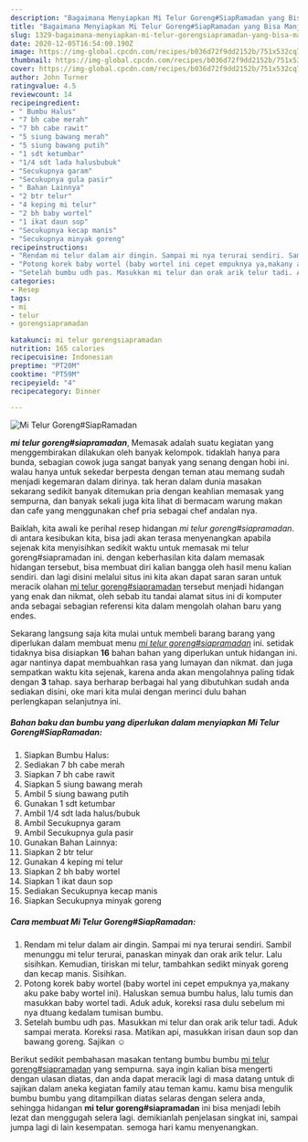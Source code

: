 ```yaml
---
description: "Bagaimana Menyiapkan Mi Telur Goreng#SiapRamadan yang Bisa Manjain Lidah"
title: "Bagaimana Menyiapkan Mi Telur Goreng#SiapRamadan yang Bisa Manjain Lidah"
slug: 1329-bagaimana-menyiapkan-mi-telur-gorengsiapramadan-yang-bisa-manjain-lidah
date: 2020-12-05T16:54:00.190Z
image: https://img-global.cpcdn.com/recipes/b036d72f9dd2152b/751x532cq70/mi-telur-gorengsiapramadan-foto-resep-utama.jpg
thumbnail: https://img-global.cpcdn.com/recipes/b036d72f9dd2152b/751x532cq70/mi-telur-gorengsiapramadan-foto-resep-utama.jpg
cover: https://img-global.cpcdn.com/recipes/b036d72f9dd2152b/751x532cq70/mi-telur-gorengsiapramadan-foto-resep-utama.jpg
author: John Turner
ratingvalue: 4.5
reviewcount: 14
recipeingredient:
- " Bumbu Halus"
- "7 bh cabe merah"
- "7 bh cabe rawit"
- "5 siung bawang merah"
- "5 siung bawang putih"
- "1 sdt ketumbar"
- "1/4 sdt lada halusbubuk"
- "Secukupnya garam"
- "Secukupnya gula pasir"
- " Bahan Lainnya"
- "2 btr telur"
- "4 keping mi telur"
- "2 bh baby wortel"
- "1 ikat daun sop"
- "Secukupnya kecap manis"
- "Secukupnya minyak goreng"
recipeinstructions:
- "Rendam mi telur dalam air dingin. Sampai mi nya terurai sendiri. Sambil menunggu mi telur terurai, panaskan minyak dan orak arik telur. Lalu sisihkan. Kemudian, tiriskan mi telur, tambahkan sedikt minyak goreng dan kecap manis. Sisihkan."
- "Potong korek baby wortel (baby wortel ini cepet empuknya ya,makany aku pake baby wortel ini). Haluskan semua bumbu halus, lalu tumis dan masukkan baby wortel tadi. Aduk aduk, koreksi rasa dulu sebelum mi nya dtuang kedalam tumisan bumbu."
- "Setelah bumbu udh pas. Masukkan mi telur dan orak arik telur tadi. Aduk sampai merata. Koreksi rasa. Matikan api, masukkan irisan daun sop dan bawang goreng. Sajikan ☺️"
categories:
- Resep
tags:
- mi
- telur
- gorengsiapramadan

katakunci: mi telur gorengsiapramadan 
nutrition: 165 calories
recipecuisine: Indonesian
preptime: "PT20M"
cooktime: "PT59M"
recipeyield: "4"
recipecategory: Dinner

---
```



![Mi Telur Goreng#SiapRamadan](https://img-global.cpcdn.com/recipes/b036d72f9dd2152b/751x532cq70/mi-telur-gorengsiapramadan-foto-resep-utama.jpg)

<b><i>mi telur goreng#siapramadan</i></b>, Memasak adalah suatu kegiatan yang menggembirakan dilakukan oleh banyak kelompok. tidaklah hanya para bunda, sebagian cowok juga sangat banyak yang senang dengan hobi ini. walau hanya untuk sekedar berpesta dengan teman atau memang sudah menjadi kegemaran dalam dirinya. tak heran dalam dunia masakan sekarang sedikit banyak ditemukan pria dengan keahlian memasak yang sempurna, dan banyak sekali juga kita lihat di bermacam warung makan dan cafe yang menggunakan chef pria sebagai chef andalan nya.

Baiklah, kita awali ke perihal resep hidangan <i>mi telur goreng#siapramadan</i>. di antara kesibukan kita, bisa jadi akan terasa menyenangkan apabila sejenak kita menyisihkan sedikit waktu untuk memasak mi telur goreng#siapramadan ini. dengan keberhasilan kita dalam memasak hidangan tersebut, bisa membuat diri kalian bangga oleh hasil menu kalian sendiri. dan lagi disini melalui situs ini kita akan dapat saran saran untuk meracik olahan <u>mi telur goreng#siapramadan</u> tersebut menjadi hidangan yang enak dan nikmat, oleh sebab itu tandai alamat situs ini di komputer anda sebagai sebagian referensi kita dalam mengolah olahan baru yang endes.




Sekarang langsung saja kita mulai untuk membeli barang barang yang diperlukan dalam membuat menu <u><i>mi telur goreng#siapramadan</i></u> ini. setidak tidaknya bisa disiapkan <b>16</b> bahan bahan yang diperlukan untuk hidangan ini. agar nantinya dapat membuahkan rasa yang lumayan dan nikmat. dan juga sempatkan waktu kita sejenak, karena anda akan mengolahnya paling tidak dengan <b>3</b> tahap. saya berharap berbagai hal yang dibutuhkan sudah anda sediakan disini, oke mari kita mulai dengan merinci dulu bahan perlengkapan selanjutnya ini.

<!--inarticleads1-->

##### Bahan baku dan bumbu yang diperlukan dalam menyiapkan Mi Telur Goreng#SiapRamadan:

1. Siapkan  Bumbu Halus:
1. Sediakan 7 bh cabe merah
1. Siapkan 7 bh cabe rawit
1. Siapkan 5 siung bawang merah
1. Ambil 5 siung bawang putih
1. Gunakan 1 sdt ketumbar
1. Ambil 1/4 sdt lada halus/bubuk
1. Ambil Secukupnya garam
1. Ambil Secukupnya gula pasir
1. Gunakan  Bahan Lainnya:
1. Siapkan 2 btr telur
1. Gunakan 4 keping mi telur
1. Siapkan 2 bh baby wortel
1. Siapkan 1 ikat daun sop
1. Sediakan Secukupnya kecap manis
1. Siapkan Secukupnya minyak goreng




<!--inarticleads2-->

##### Cara membuat Mi Telur Goreng#SiapRamadan:

1. Rendam mi telur dalam air dingin. Sampai mi nya terurai sendiri. Sambil menunggu mi telur terurai, panaskan minyak dan orak arik telur. Lalu sisihkan. Kemudian, tiriskan mi telur, tambahkan sedikt minyak goreng dan kecap manis. Sisihkan.
1. Potong korek baby wortel (baby wortel ini cepet empuknya ya,makany aku pake baby wortel ini). Haluskan semua bumbu halus, lalu tumis dan masukkan baby wortel tadi. Aduk aduk, koreksi rasa dulu sebelum mi nya dtuang kedalam tumisan bumbu.
1. Setelah bumbu udh pas. Masukkan mi telur dan orak arik telur tadi. Aduk sampai merata. Koreksi rasa. Matikan api, masukkan irisan daun sop dan bawang goreng. Sajikan ☺️




Berikut sedikit pembahasan masakan tentang bumbu bumbu <u>mi telur goreng#siapramadan</u> yang sempurna. saya ingin kalian bisa mengerti dengan ulasan diatas, dan anda dapat meracik lagi di masa datang untuk di sajikan dalam aneka kegiatan family atau teman kamu. kamu bisa mengulik bumbu bumbu yang ditampilkan diatas selaras dengan selera anda, sehingga hidangan <b>mi telur goreng#siapramadan</b> ini bisa menjadi lebih lezat dan menggugah selera lagi. demikianlah penjelasan singkat ini, sampai jumpa lagi di lain kesempatan. semoga hari kamu menyenangkan.
